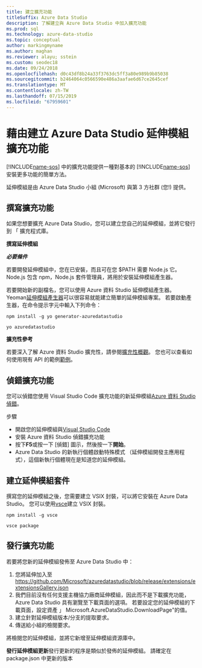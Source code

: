 ```yaml
---
title: 建立擴充功能
titleSuffix: Azure Data Studio
description: 了解建立與 Azure Data Studio 中加入擴充功能
ms.prod: sql
ms.technology: azure-data-studio
ms.topic: conceptual
author: markingmyname
ms.author: maghan
ms.reviewer: alayu; sstein
ms.custom: seodec18
ms.date: 09/24/2018
ms.openlocfilehash: d0c43df8b24a33f3763dc5ff3a80e989b9b85038
ms.sourcegitcommit: b2464064c0566590e486a3aafae6d67ce2645cef
ms.translationtype: MT
ms.contentlocale: zh-TW
ms.lasthandoff: 07/15/2019
ms.locfileid: "67959601"
---
```

# <a name="extend-the-functionality-by-creating-azure-data-studio-extensions"></a>藉由建立 Azure Data Studio 延伸模組擴充功能

[!INCLUDE[name-sos](../includes/name-sos-short.md)] 中的擴充功能提供一種對基本的 [!INCLUDE[name-sos](../includes/name-sos-short.md)] 安裝更多功能的簡單方法。

延伸模組是由 Azure Data Studio 小組 (Microsoft) 與第 3 方社群 (您!) 提供。


## <a name="author-an-extension"></a>撰寫擴充功能

如果您想要擴充 Azure Data Studio，您可以建立您自己的延伸模組，並將它發行到 「 擴充程式庫。

**撰寫延伸模組**

***必要條件***

若要開發延伸模組中，您在已安裝，而且可在您 $PATH 需要 Node.js 它。 Node.js 包含 npm，Node.js 套件管理員，將用於安裝延伸模組產生器。

若要開始新的副檔名，您可以使用 Azure 資料 Studio 延伸模組產生器。 Yeoman[延伸模組產生器](https://www.npmjs.com/package/generator-azuredatastudio)可以很容易就能建立簡單的延伸模組專案。 若要啟動產生器，在命令提示字元中輸入下列命令：

`npm install -g yo generator-azuredatastudio`

`yo azuredatastudio`


**擴充性參考**

若要深入了解 Azure 資料 Studio 擴充性，請參閱[擴充性概觀](extensibility.md)。 您也可以查看如何使用現有 API 的範例[範例](https://github.com/Microsoft/azuredatastudio/tree/master/samples)。


## <a name="debug-an-extension"></a>偵錯擴充功能

您可以偵錯您使用 Visual Studio Code 擴充功能的新延伸模組[Azure 資料 Studio 偵錯](https://github.com/kevcunnane/sqlops-debug)。

步驟
- 開啟您的延伸模組與[Visual Studio Code](https://code.visualstudio.com/)
- 安裝 Azure 資料 Studio 偵錯擴充功能
- 按下**F5**或按一下 [偵錯] 圖示，然後按一下**開始**。
- Azure Data Studio 的新執行個體啟動特殊模式 （延伸模組開發主應用程式），這個新執行個體現在是知道您的延伸模組。


## <a name="create-an-extension-package"></a>建立延伸模組套件

撰寫您的延伸模組之後，您需要建立 VSIX 封裝，可以將它安裝在 Azure Data Studio。 您可以使用[vsce](https://github.com/Microsoft/vscode-vsce)建立 VSIX 封裝。

`npm install -g vsce`

`vsce package`


## <a name="publish-an-extension"></a>發行擴充功能

若要將您新的延伸模組發佈至 Azure Data Studio 中：

1. 您將延伸加入至 https://github.com/Microsoft/azuredatastudio/blob/release/extensions/extensionsGallery.json
2. 我們目前沒有任何支援主機協力廠商延伸模組，因此而不是下載擴充功能，Azure Data Studio 具有瀏覽至下載頁面的選項。 若要設定您的延伸模組的下載頁面，設定資產 」 Microsoft.AzureDataStudio.DownloadPage"的值。
3. 建立針對延伸模組版本/分支的提取要求。
4. 傳送給小組的檢閱要求。

將檢閱您的延伸模組，並將它新增至延伸模組資源庫中。

**發行延伸模組更新**發行更新的程序是類似於發佈的延伸模組。 請確定在 package.json 中更新的版本
